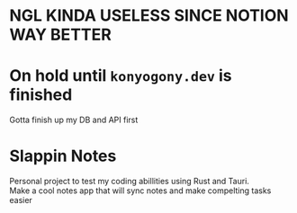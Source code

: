 # NGL KINDA USELESS SINCE NOTION WAY BETTER

# On hold until `konyogony.dev` is finished
Gotta finish up my DB and API first

# Slappin Notes
Personal project to test my coding abillities using Rust and Tauri. \
Make a cool notes app that will sync notes and make compelting tasks easier


